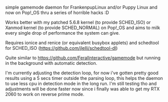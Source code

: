 simple gamemode daemon for FrankenpupLinux and/or Puppy Linux and now on Pop!_OS thru a series of horrible hacks :D


Works better with my patched 5.6.8 kernel (to provide SCHED_ISO) or Xanmod kernel (to provide SCHED_NORMAL) on Pop!_OS and aims to milk every single drop of performance the system can give.

Requires ionice and renice (or equivalent busybox applets) and schedtool for SCHED_ISO (https://github.com/jlelli/schedtool-dl)

Quite similar to https://github.com/FeralInteractive/gamemode but running in the background with automatic detection.

I'm currently adjusting the detection loop, for now i've gotten pretty good results using a 5 secs timer outside the parsing loop, this helps the daemon to use less cpu in detection mode in the long run. I'm still testing tho and adjustments will be done faster now since i finally was able to get my RTX 2060 to work on reverse prime mode.

